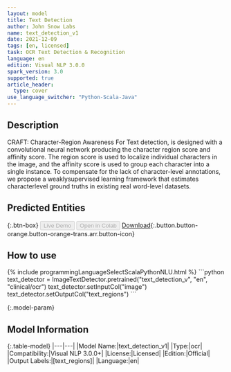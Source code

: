 ```yaml
---
layout: model
title: Text Detection
author: John Snow Labs
name: text_detection_v1
date: 2021-12-09
tags: [en, licensed]
task: OCR Text Detection & Recognition
language: en
edition: Visual NLP 3.0.0
spark_version: 3.0
supported: true
article_header:
  type: cover
use_language_switcher: "Python-Scala-Java"
---
```


## Description

CRAFT: Character-Region Awareness For Text detection, is designed with a convolutional neural network producing the character region score and affinity score. The region score is used to localize individual characters in the image, and the affinity score is used to group each character into a single instance. To compensate for the lack of character-level annotations, we propose a weaklysupervised learning framework that estimates characterlevel ground truths in existing real word-level datasets.

## Predicted Entities



{:.btn-box}
<button class="button button-orange" disabled>Live Demo</button>
<button class="button button-orange" disabled>Open in Colab</button>
[Download](https://s3.amazonaws.com/auxdata.johnsnowlabs.com/clinical/ocr/text_detection_v1_en_3.0.0_3.0_1639033905025.zip){:.button.button-orange.button-orange-trans.arr.button-icon}

## How to use



<div class="tabs-box" markdown="1">
{% include programmingLanguageSelectScalaPythonNLU.html %}
```python
text_detector = ImageTextDetector.pretrained("text_detection_v", "en", "clinical/ocr")
text_detector.setInputCol("image")
text_detector.setOutputCol("text_regions")
```

</div>

{:.model-param}
## Model Information

{:.table-model}
|---|---|
|Model Name:|text_detection_v1|
|Type:|ocr|
|Compatibility:|Visual NLP 3.0.0+|
|License:|Licensed|
|Edition:|Official|
|Output Labels:|[text_regions]|
|Language:|en|
